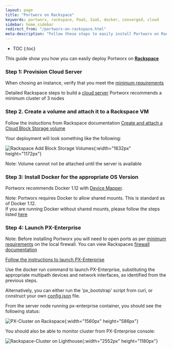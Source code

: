 ```yaml
---
layout: page
title: "Portworx on Rackspace"
keywords: portworx, rackspace, PaaS, IaaS, docker, converged, cloud
sidebar: home_sidebar
redirect_from: "/portworx-on-rackspace.html"
meta-description: "Follow these steps to easily install Portworx on Rackspace.  Try it today!"
---
```


* TOC
{:toc}

This guide show you how you can easily deploy Portworx on [**Rackspace**](http://https://www.rackspace.com/login)
 

### Step 1: Provision Cloud Server
When chosing an instance, verify that you meet the [minimum requirements](/getting-started/px-enterprise.html#step-1-verify-requirements)

Detailed Rackspace steps to build a [cloud server](https://support.rackspace.com/how-to/create-a-cloud-server/)
Portworx recommends a minimum cluster of 3 nodes



### Step 2. Create a volume and attach it to a Rackspace VM
Follow the instuctions from Rackspace documentation [Create and attach a Cloud Block Storage volume](https://support.rackspace.com/how-to/create-and-attach-a-cloud-block-storage-volume/)

Your deployment will look something like the following:

![Rackspace Add Block Storage Volumes](/images/rackspace-add-disk.png "Add Block Storage"){:width="1632px" height="1172px"} 


Note: Volume cannot not be attached until the server is available
 

### Step 3: Install Docker for the appropriate OS Version 
Portworx recommends Docker 1.12 with [Device Mapper](https://docs.docker.com/engine/userguide/storagedriver/device-mapper-driver/#/configure-docker-with-devicemapper).

Note: Portworx requires Docker to allow shared mounts.  This is standard as of Docker 1.12.  
If you are running Docker without shared mounts, please follow the steps listed [here](/knowledgebase/shared-mount-propogation.html)


### Step 4: Launch PX-Enterprise
Note: Before installing Portworx you will need to open ports as per [minimum requirements](/getting-started/px-enterprise.html#step-1-verify-requirements) on the local firewall.  You can view Rackspaces [firewall documentation](https://support.rackspace.com/how-to/open-ports-in-the-linux-firewall-to-access-pop-and-imap-mail-servers/) 

[Follow the instructions to launch PX-Enterprise](/getting-started/px-enterprise.html)

Use the docker run command to launch PX-Enterprise, substituting the appropriate multipath devices and network interfaces, as identified from the previous steps.

Alternatively, you can either run the 'px_bootstrap' script from curl, or construct your own [config.json](/control/config-json.html) file.

From the server node running px-enterprise container, you should see the following status:

![PX-Cluster on Rackspace](/images/rackspace-pxctl-status.png "PX-Cluster on Azure"){:width="1560px" height="586px"}


You should also be able to monitor cluster from PX-Enterprise console:

![Rackspace-Cluster on Lighthouse](/images/rackspace-cluster-on-lighthouse-updated.png "Rackspace-Cluster on Lighthouse"){:width="2552px" height="1180px"}



